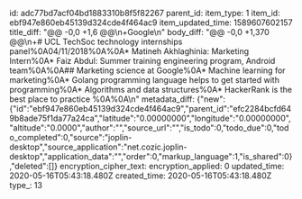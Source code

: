 id: adc77bd7acf04bd1883310b8f5f82267
parent_id: 
item_type: 1
item_id: ebf947e860eb45139d324cde4f464ac9
item_updated_time: 1589607602157
title_diff: "@@ -0,0 +1,6 @@\n+Google\n"
body_diff: "@@ -0,0 +1,370 @@\n+# UCL TechSoc technology internships panel%0A04/11/2018%0A%0A* Matineh Akhlaghinia: Marketing Intern%0A* Faiz Abdul: Summer training engineering program, Android team%0A%0A## Marketing science at Google%0A* Machine learning for marketing%0A* Golang programming language helps to get started with programming%0A* Algorithms and data structures%0A* HackerRank is the best place to practice %0A%0A\n"
metadata_diff: {"new":{"id":"ebf947e860eb45139d324cde4f464ac9","parent_id":"efc2284bcfd649b8ade75f1da77a24ca","latitude":"0.00000000","longitude":"0.00000000","altitude":"0.0000","author":"","source_url":"","is_todo":0,"todo_due":0,"todo_completed":0,"source":"joplin-desktop","source_application":"net.cozic.joplin-desktop","application_data":"","order":0,"markup_language":1,"is_shared":0},"deleted":[]}
encryption_cipher_text: 
encryption_applied: 0
updated_time: 2020-05-16T05:43:18.480Z
created_time: 2020-05-16T05:43:18.480Z
type_: 13